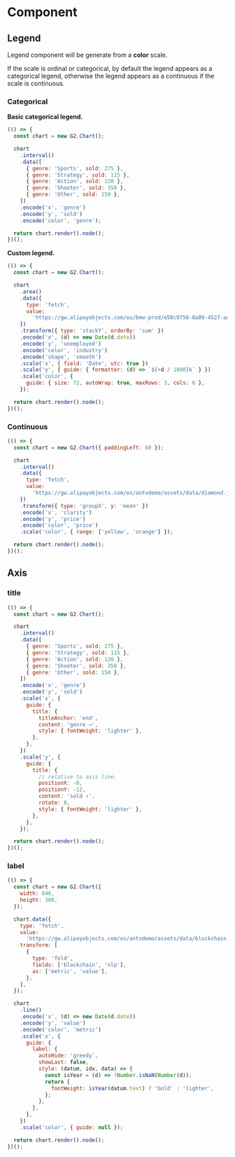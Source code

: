 # Component

<!-- Title


G2.render({
  title: 'Basic usage.',
  type: 'interval',
  data: [
    { genre: 'Sports', sold: 275 },
    { genre: 'Strategy', sold: 115 },
    { genre: 'Action', sold: 120 },
    { genre: 'Shooter', sold: 350 },
    { genre: 'Other', sold: 150 },
  ],
  encode: {
    x: 'genre',
    y: 'sold',
  },
});



G2.render({
  title: {
    size: 60,
    text: 'Title with subtitle and custom style.',
    style: { fontSize: 18 },
    subtitle: 'Description of chart.',
    subtitleStyle: { fill: 'grey' },
  },
  type: 'interval',
  data: [
    { genre: 'Sports', sold: 275 },
    { genre: 'Strategy', sold: 115 },
    { genre: 'Action', sold: 120 },
    { genre: 'Shooter', sold: 350 },
    { genre: 'Other', sold: 150 },
  ],
  scale: { color: { guide: { title: null } } },
  encode: {
    x: 'genre',
    y: 'sold',
  },
}); -->

## Legend

Legend component will be generate from a **color** scale.

If the scale is ordinal or categorical, by default the legend appears as a categorical legend, otherwise the legend appears as a continuous if the scale is continuous.

### Categorical

**Basic categorical legend.**

```js
(() => {
  const chart = new G2.Chart();

  chart
    .interval()
    .data([
      { genre: 'Sports', sold: 275 },
      { genre: 'Strategy', sold: 115 },
      { genre: 'Action', sold: 120 },
      { genre: 'Shooter', sold: 350 },
      { genre: 'Other', sold: 150 },
    ])
    .encode('x', 'genre')
    .encode('y', 'sold')
    .encode('color', 'genre');

  return chart.render().node();
})();
```

**Custom legend.**

```js
(() => {
  const chart = new G2.Chart();

  chart
    .area()
    .data({
      type: 'fetch',
      value:
        'https://gw.alipayobjects.com/os/bmw-prod/e58c9758-0a09-4527-aa90-fbf175b45925.json',
    })
    .transform({ type: 'stackY', orderBy: 'sum' })
    .encode('x', (d) => new Date(d.date))
    .encode('y', 'unemployed')
    .encode('color', 'industry')
    .encode('shape', 'smooth')
    .scale('x', { field: 'Date', utc: true })
    .scale('y', { guide: { formatter: (d) => `${+d / 1000}k` } })
    .scale('color', {
      guide: { size: 72, autoWrap: true, maxRows: 3, cols: 6 },
    });

  return chart.render().node();
})();
```

### Continuous

```js
(() => {
  const chart = new G2.Chart({ paddingLeft: 60 });

  chart
    .interval()
    .data({
      type: 'fetch',
      value:
        'https://gw.alipayobjects.com/os/antvdemo/assets/data/diamond.json',
    })
    .transform({ type: 'groupX', y: 'mean' })
    .encode('x', 'clarity')
    .encode('y', 'price')
    .encode('color', 'price')
    .scale('color', { range: ['yellow', 'orange'] });

  return chart.render().node();
})();
```

## Axis

### title

```js
(() => {
  const chart = new G2.Chart();

  chart
    .interval()
    .data([
      { genre: 'Sports', sold: 275 },
      { genre: 'Strategy', sold: 115 },
      { genre: 'Action', sold: 120 },
      { genre: 'Shooter', sold: 350 },
      { genre: 'Other', sold: 150 },
    ])
    .encode('x', 'genre')
    .encode('y', 'sold')
    .scale('x', {
      guide: {
        title: {
          titleAnchor: 'end',
          content: 'genre →',
          style: { fontWeight: 'lighter' },
        },
      },
    })
    .scale('y', {
      guide: {
        title: {
          // relative to axis line.
          positionX: -8,
          positionY: -12,
          content: 'sold ↑',
          rotate: 0,
          style: { fontWeight: 'lighter' },
        },
      },
    });

  return chart.render().node();
})();
```

### label

```js
(() => {
  const chart = new G2.Chart({
    width: 640,
    height: 300,
  });

  chart.data({
    type: 'fetch',
    value:
      'https://gw.alipayobjects.com/os/antvdemo/assets/data/blockchain.json',
    transform: [
      {
        type: 'fold',
        fields: ['blockchain', 'nlp'],
        as: ['metric', 'value'],
      },
    ],
  });

  chart
    .line()
    .encode('x', (d) => new Date(d.date))
    .encode('y', 'value')
    .encode('color', 'metric')
    .scale('x', {
      guide: {
        label: {
          autoHide: 'greedy',
          showLast: false,
          style: (datum, idx, data) => {
            const isYear = (d) => !Number.isNaN(Number(d));
            return {
              fontWeight: isYear(datum.text) ? 'bold' : 'lighter',
            };
          },
        },
      },
    })
    .scale('color', { guide: null });

  return chart.render().node();
})();
```
